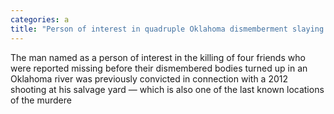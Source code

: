 ```yaml
---
categories: a
title: "Person of interest in quadruple Oklahoma dismemberment slaying was involved in 2012 shooting at salvage yard"
---
```

The man named as a person of interest in the killing of four friends who were reported missing before their dismembered bodies turned up in an Oklahoma river was previously convicted in connection with a 2012 shooting at his salvage yard — which is also one of the last known locations of the murdere